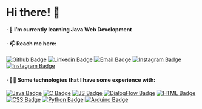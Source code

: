 <h1 align="left">Hi there! 👋</h1>

<h4 align="left">· 🌱 I’m currently learning Java Web Development</h4>
<h4 align="left">· 📫 Reach me here:</h4>

[![Github Badge](https://img.shields.io/badge/GitHub-100000?style=for-the-badge&logo=github&logoColor=white&link=https://github.com/crespo)](https://github.com/crespo)
[![Linkedin Badge](https://img.shields.io/badge/LinkedIn-0077B5?style=for-the-badge&logo=linkedin&logoColor=white&link=https://www.linkedin.com/in/raul-crespo/)](https://www.linkedin.com/in/raul-crespo/)
[![Email Badge](https://img.shields.io/badge/Email-7F0C9C?style=for-the-badge&logo=gmail&logoColor=white&link=mailto:raul@raulcrespo.tech)](mailto:raul@raulcrespo.tech)
[![Instagram Badge](https://img.shields.io/badge/Instagram-E4405F?style=for-the-badge&logo=instagram&logoColor=white&link=https://instagram.com/raullcrespo/)](https://instagram.com/raullcrespo/)
[![Instagram Badge](https://img.shields.io/badge/Stack_Overflow-FE7A16?style=for-the-badge&logo=stack-overflow&logoColor=white&link=https://stackoverflow.com/users/17040737/raul-crespo)](https://stackoverflow.com/users/17040737/raul-crespo)
  
<h4 align="left">· 👨‍💻 Some technologies that I have some experience with: </h4>

[![Java Badge](https://img.shields.io/badge/Java-ED8B00?style=for-the-badge&logo=java&logoColor=white&link=https://github.com/LaysSantos00/Libersoft)](https://github.com/LaysSantos00/Libersoft)
[![C Badge](https://img.shields.io/badge/C-00599C?style=for-the-badge&logo=c&logoColor=white&link=https://snipsave.com/user/crespo/snippet/z814n424l8m6QyKmxr/)](https://snipsave.com/user/crespo/snippet/z814n424l8m6QyKmxr/)
[![JS Badge](https://img.shields.io/badge/JavaScript-323330?style=for-the-badge&logo=javascript&logoColor=F7DF1E&link=https://github.com/crespo/veve-chatbot)](https://github.com/crespo/veve-chatbot)
[![DialogFlow Badge](https://img.shields.io/badge/dialogflow-FF9800?style=for-the-badge&logo=dialogflow&logoColor=white&link=https://github.com/crespo/veve-chatbot)](https://github.com/crespo/veve-chatbot)
[![HTML Badge](https://img.shields.io/badge/HTML5-E34F26?style=for-the-badge&logo=html5&logoColor=white&link=https://github.com/crespo/personalSite)](https://github.com/crespo/personalSite)
[![CSS Badge](https://img.shields.io/badge/CSS3-1572B6?style=for-the-badge&logo=css3&logoColor=white&link=https://github.com/crespo/personalSite)](https://github.com/crespo/personalSite)
[![Python Badge](https://img.shields.io/badge/Python-3776AB?style=for-the-badge&logo=python&logoColor=white&link=https://snipsave.com/user/crespo/snippet/lMsA77DqmbXEQ3VTZT/)](https://snipsave.com/user/crespo/snippet/lMsA77DqmbXEQ3VTZT/)
[![Arduino Badge](https://img.shields.io/badge/Arduino-00979D?style=for-the-badge&logo=Arduino&logoColor=white&link=https://snipsave.com/user/crespo/snippet/TiL1YzC2oTQpWUCQsl/)](https://snipsave.com/user/crespo/snippet/TiL1YzC2oTQpWUCQsl/)
